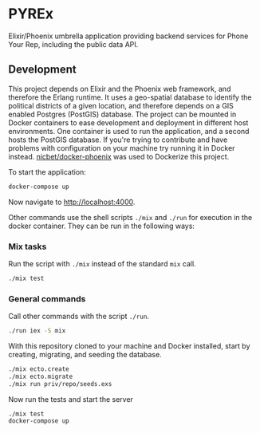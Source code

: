 # PYREx

Elixir/Phoenix umbrella application providing backend services for Phone Your Rep, including the public data API.

## Development

This project depends on Elixir and the Phoenix web framework, and therefore the Erlang runtime. It uses a geo-spatial database to identify the political districts of a given location, and therefore depends on a GIS enabled Postgres (PostGIS) database. The project can be mounted in Docker containers to ease development and deployment in different host environments. One container is used to run the application, and a second hosts the PostGIS database. If you're trying to contribute and have problems with configuration on your machine try running it in Docker instead. [nicbet/docker-phoenix](https://github.com/nicbet/docker-phoenix) was used to Dockerize this project.

To start the application:

```bash
docker-compose up
```

Now navigate to [http://localhost:4000](http://localhost:4000).

Other commands use the shell scripts `./mix` and `./run` for execution in the docker container. They can be run in the following ways:

### Mix tasks
Run the script with `./mix` instead of the standard `mix` call.

```bash
./mix test
```

### General commands
Call other commands with the script `./run`.

```bash
./run iex -S mix
```

With this repository cloned to your machine and Docker installed, start by creating, migrating, and seeding the database.

```bash
./mix ecto.create
./mix ecto.migrate
./mix run priv/repo/seeds.exs
```

Now run the tests and start the server

```bash
./mix test
docker-compose up
```